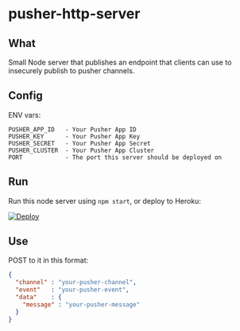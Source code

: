 # pusher-http-server

## What

Small Node server that publishes an endpoint that clients can use to insecurely publish to pusher channels.

## Config

ENV vars:

```
PUSHER_APP_ID   - Your Pusher App ID
PUSHER_KEY      - Your Pusher App Key
PUSHER_SECRET   - Your Pusher App Secret
PUSHER_CLUSTER  - Your Pusher App Cluster 
PORT            - The port this server should be deployed on
```

## Run

Run this node server using `npm start`, or deploy to Heroku:

[![Deploy](https://www.herokucdn.com/deploy/button.svg)](https://heroku.com/deploy?template=https://github.com/siddv/pusher-http-server)



## Use

POST to it in this format: 

```json
{
  "channel" : "your-pusher-channel",
  "event"   : "your-pusher-event",
  "data"    : {
    "message" : "your-pusher-message"
  }
}
```